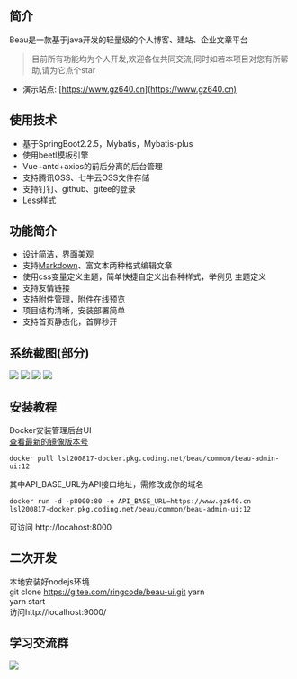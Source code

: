 ## 简介
Beau是一款基于java开发的轻量级的个人博客、建站、企业文章平台
> 目前所有功能均为个人开发,欢迎各位共同交流,同时如若本项目对您有所帮助,请为它点个star
* 演示站点: [https://www.gz640.cn](https://www.gz640.cn)

## 使用技术
* 基于SpringBoot2.2.5，Mybatis，Mybatis-plus
* 使用beetl模板引擎
* Vue+antd+axios的前后分离的后台管理
* 支持腾讯OSS、七牛云OSS文件存储
* 支持钉钉、github、gitee的登录
* Less样式

## 功能简介
* 设计简洁，界面美观
* 支持[Markdown](https://www.markdownguide.org/)、富文本两种格式编辑文章
* 使用css变量定义主题，简单快捷自定义出各种样式，举例见 主题定义
* 支持友情链接
* 支持附件管理，附件在线预览
* 项目结构清晰，安装部署简单
* 支持首页静态化，首屏秒开

## 系统截图(部分)
![](https://gitee.com/lsl52640/files/raw/master/%E5%B7%A5%E4%BD%9C%E5%8F%B0.jpg)
![](https://gitee.com/lsl52640/files/raw/master/%E4%B8%BB%E9%A2%98%E7%AE%A1%E7%90%86.jpg)
![](https://gitee.com/lsl52640/files/raw/master/%E6%96%87%E7%AB%A0%E7%AE%A1%E7%90%86.jpg)
![](https://gitee.com/lsl52640/files/raw/master/%E7%99%BB%E5%BD%95%E9%85%8D%E7%BD%AE.jpg)

## 安装教程
Docker安装管理后台UI  
   [查看最新的镜像版本号](https://lsl200817.coding.net/public-artifacts/beau/common/beau-admin-ui/version/11439833/list)  
   ``` 
   docker pull lsl200817-docker.pkg.coding.net/beau/common/beau-admin-ui:12
   ```
   其中API_BASE_URL为API接口地址，需修改成你的域名
   ```
   docker run -d -p8000:80 -e API_BASE_URL=https://www.gz640.cn lsl200817-docker.pkg.coding.net/beau/common/beau-admin-ui:12
   ```
   可访问 http://locahost:8000
## 二次开发 
   本地安装好nodejs环境  
   git clone  https://gitee.com/ringcode/beau-ui.git
   yarn  
   yarn start  
   访问http://localhost:9000/

## 学习交流群  
![](https://gitee.com/lsl52640/files/raw/master/contact_me_qr.png)
